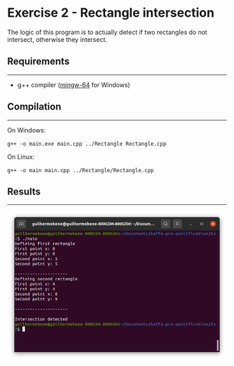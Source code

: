 # Exercise 2 - Rectangle intersection

The logic of this program is to actually detect if two rectangles do not intersect, otherwise they intersect.

## Requirements
---

* g++ compiler ([mingw-64](http://mingw-w64.org/doku.php) for Windows)

## Compilation
---

On Windows:

```
g++ -o main.exe main.cpp ../Rectangle Rectangle.cpp
```

On Linux:
```
g++ -o main main.cpp ../Rectangle/Rectangle.cpp
```

## Results
---
![alt text](Intersection.png "Title")



